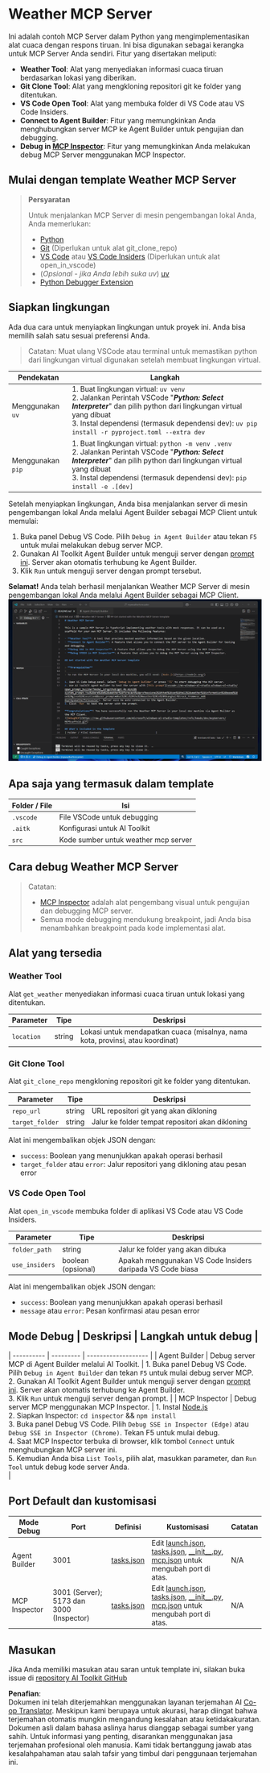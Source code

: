 <!--
CO_OP_TRANSLATOR_METADATA:
{
  "original_hash": "a3f252a62f059360855de5331a575898",
  "translation_date": "2025-06-10T07:15:23+00:00",
  "source_file": "10-StreamliningAIWorkflowsBuildingAnMCPServerWithAIToolkit/lab4/code/github_mcp_server/README.md",
  "language_code": "id"
}
-->
# Weather MCP Server

Ini adalah contoh MCP Server dalam Python yang mengimplementasikan alat cuaca dengan respons tiruan. Ini bisa digunakan sebagai kerangka untuk MCP Server Anda sendiri. Fitur yang disertakan meliputi:

- **Weather Tool**: Alat yang menyediakan informasi cuaca tiruan berdasarkan lokasi yang diberikan.
- **Git Clone Tool**: Alat yang mengkloning repositori git ke folder yang ditentukan.
- **VS Code Open Tool**: Alat yang membuka folder di VS Code atau VS Code Insiders.
- **Connect to Agent Builder**: Fitur yang memungkinkan Anda menghubungkan server MCP ke Agent Builder untuk pengujian dan debugging.
- **Debug in [MCP Inspector](https://github.com/modelcontextprotocol/inspector)**: Fitur yang memungkinkan Anda melakukan debug MCP Server menggunakan MCP Inspector.

## Mulai dengan template Weather MCP Server

> **Persyaratan**
>
> Untuk menjalankan MCP Server di mesin pengembangan lokal Anda, Anda memerlukan:
>
> - [Python](https://www.python.org/)
> - [Git](https://git-scm.com/) (Diperlukan untuk alat git_clone_repo)
> - [VS Code](https://code.visualstudio.com/) atau [VS Code Insiders](https://code.visualstudio.com/insiders/) (Diperlukan untuk alat open_in_vscode)
> - (*Opsional - jika Anda lebih suka uv*) [uv](https://github.com/astral-sh/uv)
> - [Python Debugger Extension](https://marketplace.visualstudio.com/items?itemName=ms-python.debugpy)

## Siapkan lingkungan

Ada dua cara untuk menyiapkan lingkungan untuk proyek ini. Anda bisa memilih salah satu sesuai preferensi Anda.

> Catatan: Muat ulang VSCode atau terminal untuk memastikan python dari lingkungan virtual digunakan setelah membuat lingkungan virtual.

| Pendekatan | Langkah |
| --------- | ------- |
| Menggunakan `uv` | 1. Buat lingkungan virtual: `uv venv` <br>2. Jalankan Perintah VSCode "***Python: Select Interpreter***" dan pilih python dari lingkungan virtual yang dibuat <br>3. Instal dependensi (termasuk dependensi dev): `uv pip install -r pyproject.toml --extra dev` |
| Menggunakan `pip` | 1. Buat lingkungan virtual: `python -m venv .venv` <br>2. Jalankan Perintah VSCode "***Python: Select Interpreter***" dan pilih python dari lingkungan virtual yang dibuat<br>3. Instal dependensi (termasuk dependensi dev): `pip install -e .[dev]` |

Setelah menyiapkan lingkungan, Anda bisa menjalankan server di mesin pengembangan lokal Anda melalui Agent Builder sebagai MCP Client untuk memulai:
1. Buka panel Debug VS Code. Pilih `Debug in Agent Builder` atau tekan `F5` untuk mulai melakukan debug server MCP.
2. Gunakan AI Toolkit Agent Builder untuk menguji server dengan [prompt ini](../../../../../../../../../../../open_prompt_builder). Server akan otomatis terhubung ke Agent Builder.
3. Klik `Run` untuk menguji server dengan prompt tersebut.

**Selamat!** Anda telah berhasil menjalankan Weather MCP Server di mesin pengembangan lokal Anda melalui Agent Builder sebagai MCP Client.  
![DebugMCP](https://raw.githubusercontent.com/microsoft/windows-ai-studio-templates/refs/heads/dev/mcpServers/mcp_debug.gif)

## Apa saja yang termasuk dalam template

| Folder / File| Isi                                     |
| ------------ | -------------------------------------- |
| `.vscode`    | File VSCode untuk debugging           |
| `.aitk`      | Konfigurasi untuk AI Toolkit          |
| `src`        | Kode sumber untuk weather mcp server |

## Cara debug Weather MCP Server

> Catatan:
> - [MCP Inspector](https://github.com/modelcontextprotocol/inspector) adalah alat pengembang visual untuk pengujian dan debugging MCP server.
> - Semua mode debugging mendukung breakpoint, jadi Anda bisa menambahkan breakpoint pada kode implementasi alat.

## Alat yang tersedia

### Weather Tool  
Alat `get_weather` menyediakan informasi cuaca tiruan untuk lokasi yang ditentukan.

| Parameter | Tipe | Deskripsi |
| --------- | ---- | --------- |
| `location` | string | Lokasi untuk mendapatkan cuaca (misalnya, nama kota, provinsi, atau koordinat) |

### Git Clone Tool  
Alat `git_clone_repo` mengkloning repositori git ke folder yang ditentukan.

| Parameter | Tipe | Deskripsi |
| --------- | ---- | --------- |
| `repo_url` | string | URL repositori git yang akan dikloning |
| `target_folder` | string | Jalur ke folder tempat repositori akan dikloning |

Alat ini mengembalikan objek JSON dengan:  
- `success`: Boolean yang menunjukkan apakah operasi berhasil  
- `target_folder` atau `error`: Jalur repositori yang dikloning atau pesan error

### VS Code Open Tool  
Alat `open_in_vscode` membuka folder di aplikasi VS Code atau VS Code Insiders.

| Parameter | Tipe | Deskripsi |
| --------- | ---- | --------- |
| `folder_path` | string | Jalur ke folder yang akan dibuka |
| `use_insiders` | boolean (opsional) | Apakah menggunakan VS Code Insiders daripada VS Code biasa |

Alat ini mengembalikan objek JSON dengan:  
- `success`: Boolean yang menunjukkan apakah operasi berhasil  
- `message` atau `error`: Pesan konfirmasi atau pesan error

## Mode Debug | Deskripsi | Langkah untuk debug |
| ---------- | --------- | ------------------- |
| Agent Builder | Debug server MCP di Agent Builder melalui AI Toolkit. | 1. Buka panel Debug VS Code. Pilih `Debug in Agent Builder` dan tekan `F5` untuk mulai debug server MCP.<br>2. Gunakan AI Toolkit Agent Builder untuk menguji server dengan [prompt ini](../../../../../../../../../../../open_prompt_builder). Server akan otomatis terhubung ke Agent Builder.<br>3. Klik `Run` untuk menguji server dengan prompt. |
| MCP Inspector | Debug server MCP menggunakan MCP Inspector. | 1. Instal [Node.js](https://nodejs.org/)<br> 2. Siapkan Inspector: `cd inspector` && `npm install` <br> 3. Buka panel Debug VS Code. Pilih `Debug SSE in Inspector (Edge)` atau `Debug SSE in Inspector (Chrome)`. Tekan F5 untuk mulai debug.<br> 4. Saat MCP Inspector terbuka di browser, klik tombol `Connect` untuk menghubungkan MCP server ini.<br> 5. Kemudian Anda bisa `List Tools`, pilih alat, masukkan parameter, dan `Run Tool` untuk debug kode server Anda.<br> |

## Port Default dan kustomisasi

| Mode Debug | Port | Definisi | Kustomisasi | Catatan |
| ---------- | ---- | -------- | ----------- | ------- |
| Agent Builder | 3001 | [tasks.json](../../../../../../10-StreamliningAIWorkflowsBuildingAnMCPServerWithAIToolkit/lab4/code/github_mcp_server/.vscode/tasks.json) | Edit [launch.json](../../../../../../10-StreamliningAIWorkflowsBuildingAnMCPServerWithAIToolkit/lab4/code/github_mcp_server/.vscode/launch.json), [tasks.json](../../../../../../10-StreamliningAIWorkflowsBuildingAnMCPServerWithAIToolkit/lab4/code/github_mcp_server/.vscode/tasks.json), [\_\_init\_\_.py](../../../../../../10-StreamliningAIWorkflowsBuildingAnMCPServerWithAIToolkit/lab4/code/github_mcp_server/src/__init__.py), [mcp.json](../../../../../../10-StreamliningAIWorkflowsBuildingAnMCPServerWithAIToolkit/lab4/code/github_mcp_server/.aitk/mcp.json) untuk mengubah port di atas. | N/A |
| MCP Inspector | 3001 (Server); 5173 dan 3000 (Inspector) | [tasks.json](../../../../../../10-StreamliningAIWorkflowsBuildingAnMCPServerWithAIToolkit/lab4/code/github_mcp_server/.vscode/tasks.json) | Edit [launch.json](../../../../../../10-StreamliningAIWorkflowsBuildingAnMCPServerWithAIToolkit/lab4/code/github_mcp_server/.vscode/launch.json), [tasks.json](../../../../../../10-StreamliningAIWorkflowsBuildingAnMCPServerWithAIToolkit/lab4/code/github_mcp_server/.vscode/tasks.json), [\_\_init\_\_.py](../../../../../../10-StreamliningAIWorkflowsBuildingAnMCPServerWithAIToolkit/lab4/code/github_mcp_server/src/__init__.py), [mcp.json](../../../../../../10-StreamliningAIWorkflowsBuildingAnMCPServerWithAIToolkit/lab4/code/github_mcp_server/.aitk/mcp.json) untuk mengubah port di atas.| N/A |

## Masukan

Jika Anda memiliki masukan atau saran untuk template ini, silakan buka issue di [repository AI Toolkit GitHub](https://github.com/microsoft/vscode-ai-toolkit/issues)

**Penafian**:  
Dokumen ini telah diterjemahkan menggunakan layanan terjemahan AI [Co-op Translator](https://github.com/Azure/co-op-translator). Meskipun kami berupaya untuk akurasi, harap diingat bahwa terjemahan otomatis mungkin mengandung kesalahan atau ketidakakuratan. Dokumen asli dalam bahasa aslinya harus dianggap sebagai sumber yang sahih. Untuk informasi yang penting, disarankan menggunakan jasa terjemahan profesional oleh manusia. Kami tidak bertanggung jawab atas kesalahpahaman atau salah tafsir yang timbul dari penggunaan terjemahan ini.